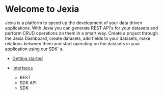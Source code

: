 # Welcome to Jexia

Jexia is a platform to speed up the development of your data driven applications. With Jexia you can generate REST API's for your datasets and perform CRUD operations on them in a smart way. Create a project through the Jexia Dashboard, create datasets, add fields to your datasets, make relations between them and start operating on the datasets in your application using our SDK' s.

* [Getting started](get-started.md)
 
  
* [Interfaces](interfaces.md)
  * REST
  * SDK API
  * SDK



